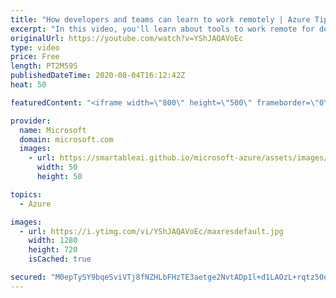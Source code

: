 ```yaml
---
title: "How developers and teams can learn to work remotely | Azure Tips and Tricks"
excerpt: "In this video, you'll learn about tools to work remote for developers and teams.   For more tips and tricks, visit: https://aka.ms/azuretipsandtricks   Get started with 12 months of free services and $200 USD in credit. Create your free account today with Microsoft Azure: https://azure.com/free   Azure"
originalUrl: https://youtube.com/watch?v=YShJAQAVoEc
type: video
price: Free
length: PT2M59S
publishedDateTime: 2020-08-04T16:12:42Z
heat: 50

featuredContent: "<iframe width=\"800\" height=\"500\" frameborder=\"0\" src=\"https://www.youtube.com/embed/YShJAQAVoEc\" allow=\"accelerometer; autoplay; encrypted-media; gyroscope; picture-in-picture\" allowfullscreen></iframe>"

provider:
  name: Microsoft
  domain: microsoft.com
  images:
    - url: https://smartableai.github.io/microsoft-azure/assets/images/organizations/microsoft.com-50x50.jpg
      width: 50
      height: 50

topics:
  - Azure

images:
  - url: https://i.ytimg.com/vi/YShJAQAVoEc/maxresdefault.jpg
    width: 1280
    height: 720
    isCached: true

secured: "M0epTySY9bqeSviVTj8fNZHLbFHzTE3aetge2NvtADp1l+d1LAOzL+rqtz50ogHCNjpG+yK2Fzd1EsDHDfgcTepL1WGwfxp1S4g80vN/aIGayYDGs50WVnUBcBcymx2QVi++EMM0vvRhLgYag59m+BnTsRKaAc9+cxBsQZnqP8/bqQbMF2iF3gji1KYUJkzfCRIVwDqF3CkrRs2ftjaFRQEcuG8AQP+H8S165HNDO3QnKDu+ZJpa/TSFnQVPv2jrf/OERvbf1sJYgax/lbzJFhWwShzE8x9uW7WfG1rbkoRdegAufcitbgY+eAqi9cMTWzWRdafo/sPuXBTAUxPDPpp2yH35cfpUcWpC0XOsfmCCuGrNQ2bwIdqExlC5u9mRBgWOgaq4s6+zcUIIt/kpoxJ1nbI5naQXRT+MM3PsxQ4=;QjQ72v4rA3mZjhPPLs16vQ=="
---
```


